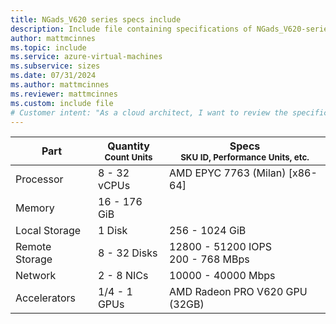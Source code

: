 ```yaml
---
title: NGads_V620 series specs include
description: Include file containing specifications of NGads_V620-series VM sizes.
author: mattmcinnes
ms.topic: include
ms.service: azure-virtual-machines
ms.subservice: sizes
ms.date: 07/31/2024
ms.author: mattmcinnes
ms.reviewer: mattmcinnes
ms.custom: include file
# Customer intent: "As a cloud architect, I want to review the specifications of NGads_V620-series VM sizes, so that I can select the appropriate virtual machine configuration for my application workloads."
---
```

| Part | Quantity <br><sup>Count Units | Specs <br><sup>SKU ID, Performance Units, etc.  |
|---|---|---|
| Processor      | 8 - 32 vCPUs     | AMD EPYC 7763 (Milan) [x86-64] |
| Memory         | 16 - 176 GiB        |    |
| Local Storage  | 1 Disk         | 256 - 1024 GiB  |
| Remote Storage | 8 - 32 Disks  | 12800 - 51200 IOPS <br>200 - 768 MBps |
| Network        | 2 - 8 NICs        | 10000 - 40000 Mbps |
| Accelerators   | 1/4 - 1 GPUs            | AMD Radeon PRO V620 GPU (32GB)    |
